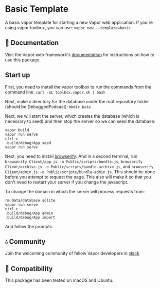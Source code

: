 # Basic Template

A basic vapor template for starting a new Vapor web application. If you're using vapor toolbox, you can use: `vapor new --template=basic`

## 📖 Documentation

Visit the Vapor web framework's [documentation](http://docs.vapor.codes) for instructions on how to use this package.

## Start up
First, you need to install the vapor toolbox to run the commands from the command line: `curl -sL toolbox.vapor.sh | bash`

Next, make a directory for the database under the root repository folder (should be DebuggedPodcast): `mkdir Data`

Next, we will start the server, which creates the database (which is necessary to seed) and then stop the server so we can seed the database:
```
vapor build
vapor run serve
ctrl-c
.build/debug/App seed
vapor run serve
```

Next, you need to install [browserify](http://browserify.org/). And in a second terminal, run: `browserify Client/app.js -o Public/scripts/bundle.js`, `browserify Client/archive.js -o Public/scripts/bundle-archive.js`, and `browserify Client/admin.js -o Public/scripts/bundle-admin.js`. This should be done before you attempt to request the page. This also will make it so that you don't need to restart your server if you change the javascript.

To change the domain in which the server will process requests from:
```
rm Data/database.sqlite
vapor run serve
ctrl-c
.build/debug/App admin
.build/debug/App import
```
And follow the prompts.

## 💧 Community

Join the welcoming community of fellow Vapor developers in [slack](http://vapor.team).

## 🔧 Compatibility

This package has been tested on macOS and Ubuntu.
